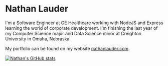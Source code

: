 # Nathan Lauder


I'm a Software Engineer at GE Healthcare working with NodeJS and Express learning the world of corporate development.  I'm finishing the last year of my Computer Science major and Data Science minor at Creighton University in Omaha, Nebraska.  

My portfolio can be found on my website [nathanlauder.com](https://nathanlauder.com).

[![Nathan's GitHub stats](https://github-readme-stats.vercel.app/api?username=nathanlauder&count_private=true&hide=prs,contribs&show_icons=true&hide_border=true&bg_color=45,00FF87,60EFFF&title_color=000000&text_color=000000&icon_color=000000)](https://github.com/anuraghazra/github-readme-stats)
